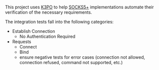 This project uses [K3PO](http://github.com/k3po/k3po) to help
[SOCKS5+](https://docs.google.com/document/d/19mcro7X54MdnLSu6Z49dhgWgXjcYYzWT2wVOiyFKYXQ/edit#heading=h.d8k9qoljk5zx) implementations
automate their verification of the necessary requirements.

The integration tests fall into the following categories:

* Establish Connection
  * No Authentication Required
* Requests
  * Connect
  * Bind
  * ensure negative tests for error cases (connection not allowed,
    connection refused, command not supported, etc.)

